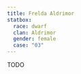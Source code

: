 ```yaml
---
title: Frelda Aldrimor
statbox:
  race: dwarf
  clan: Aldrimor
  gender: female
  case: "03"
---
```


TODO
